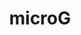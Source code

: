---
git: https://github.com/microg
logohandle: microg
sort: microg
title: microG
website: https://microg.org/
---